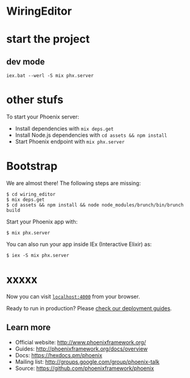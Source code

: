 # WiringEditor


# start the project

## dev mode
```
iex.bat --werl -S mix phx.server
```


# other stufs

To start your Phoenix server:

  * Install dependencies with `mix deps.get`
  * Install Node.js dependencies with `cd assets && npm install`
  * Start Phoenix endpoint with `mix phx.server`
  
# Bootstrap

We are almost there! The following steps are missing:

    $ cd wiring_editor
    $ mix deps.get
    $ cd assets && npm install && node node_modules/brunch/bin/brunch build

Start your Phoenix app with:

    $ mix phx.server

You can also run your app inside IEx (Interactive Elixir) as:

    $ iex -S mix phx.server

# xxxxx

Now you can visit [`localhost:4000`](http://localhost:4000) from your browser.

Ready to run in production? Please [check our deployment guides](http://www.phoenixframework.org/docs/deployment).

## Learn more

  * Official website: http://www.phoenixframework.org/
  * Guides: http://phoenixframework.org/docs/overview
  * Docs: https://hexdocs.pm/phoenix
  * Mailing list: http://groups.google.com/group/phoenix-talk
  * Source: https://github.com/phoenixframework/phoenix

